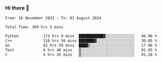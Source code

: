 ### Hi there 👋

<!--
**floyiac/floyiac** is a ✨ _special_ ✨ repository because its `README.md` (this file) appears on your GitHub profile.

Here are some ideas to get you started:

- 🔭 I’m currently working on ...
- 🌱 I’m currently learning ...
- 👯 I’m looking to collaborate on ...
- 🤔 I’m looking for help with ...
- 💬 Ask me about ...
- 📫 How to reach me: ...
- 😄 Pronouns: ...
- ⚡ Fun fact: ...
-->

<!--START_SECTION:waka-->

```txt
From: 16 November 2023 - To: 01 August 2024

Total Time: 369 hrs 5 mins

Python           173 hrs 9 mins  ███████████▓░░░░░░░░░░░░░   46.90 %
C++              110 hrs 56 mins ███████▓░░░░░░░░░░░░░░░░░   30.05 %
Go               62 hrs 59 mins  ████▒░░░░░░░░░░░░░░░░░░░░   17.06 %
Text             6 hrs 48 mins   ▒░░░░░░░░░░░░░░░░░░░░░░░░   01.85 %
C                4 hrs 26 mins   ▒░░░░░░░░░░░░░░░░░░░░░░░░   01.20 %
```

<!--END_SECTION:waka-->
